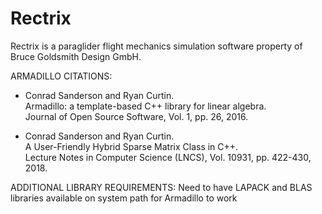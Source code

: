# Rectrix
Rectrix is a paraglider flight mechanics simulation software property of Bruce Goldsmith Design GmbH. 

ARMADILLO CITATIONS:
  * Conrad Sanderson and Ryan Curtin.  
    Armadillo: a template-based C++ library for linear algebra.  
    Journal of Open Source Software, Vol. 1, pp. 26, 2016.  
  
  * Conrad Sanderson and Ryan Curtin.  
    A User-Friendly Hybrid Sparse Matrix Class in C++.  
    Lecture Notes in Computer Science (LNCS), Vol. 10931, pp. 422-430, 2018.

ADDITIONAL LIBRARY REQUIREMENTS:
Need to have LAPACK and BLAS libraries available on system path for Armadillo to work